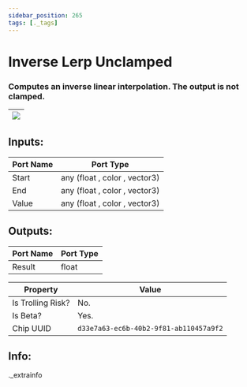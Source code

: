 ```yaml
---
sidebar_position: 265
tags: [._tags]
---
```


# Inverse Lerp Unclamped


### Computes an inverse linear interpolation. The output is not clamped.

| ![](https://images-ext-2.discordapp.net/external/MPmIaQzlEPmgGWlgi-WxBBXt0Bjv_zWPkg1y1f_sy3s/https/www.recroomcircuits.com/image/circuit/absolute-value?width=206&height=108) |
|-----|

## Inputs:
| Port Name | Port Type |
|-----------|-----------|
| Start | any (float , color , vector3) |
| End | any (float , color , vector3) |
| Value | any (float , color , vector3) |

## Outputs:
| Port Name | Port Type |
|-----------|-----------|
| Result | float | 

| Property  | Value |
|-------------------|-----------|
| Is Trolling Risk? | No. |
| Is Beta? | Yes. |
| Chip UUID | `d33e7a63-ec6b-40b2-9f81-ab110457a9f2` |

## Info:
._extrainfo